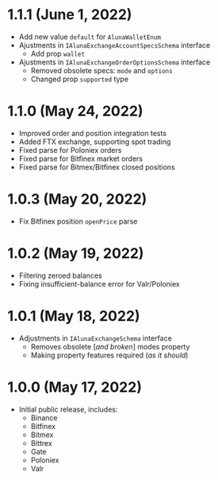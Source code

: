 # 1.1.1 (June 1, 2022)

 - Add new value `default` for `AlunaWalletEnum` 
 - Ajustments in `IAlunaExchangeAccountSpecsSchema` interface
   - Add prop `wallet`
 - Ajustments in `IAlunaExchangeOrderOptionsSchema` interface
   - Removed obsolete specs: `mode` and `options`
   - Changed prop `supported` type

# 1.1.0 (May 24, 2022)

 - Improved order and position integration tests
 - Added FTX exchange, supporting spot trading
 - Fixed parse for Poloniex orders
 - Fixed parse for Bitfinex market orders
 - Fixed parse for Bitmex/Bitfinex closed positions

# 1.0.3 (May 20, 2022)

 - Fix Bitfinex position `openPrice` parse

# 1.0.2 (May 19, 2022)

 - Filtering zeroed balances
 - Fixing insufficient-balance error for Valr/Poloniex

# 1.0.1 (May 18, 2022)

 - Adjustments in `IAlunaExchangeSchema` interface
   - Removes obsolete [*and broken*] modes property
   - Making property features required (*as it should*)

# 1.0.0 (May 17, 2022)

 - Initial public release, includes:
   - Binance
   - Bitfinex
   - Bitmex
   - Bittrex
   - Gate
   - Poloniex
   - Valr
